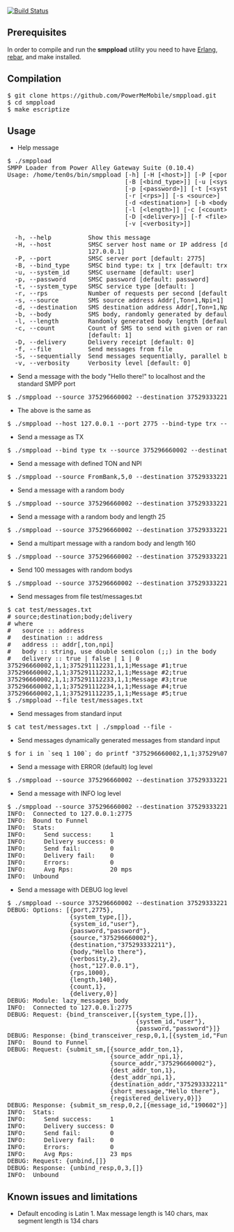 [![Build Status](https://travis-ci.org/PowerMeMobile/smppload.png?branch=master)](https://travis-ci.org/PowerMeMobile/smppload)

## Prerequisites

In order to compile and run the **smppload** utility you need to have [Erlang](http://www.erlang.org/), [rebar](https://github.com/basho/rebar), and make installed.

## Compilation

<pre>
$ git clone https://github.com/PowerMeMobile/smppload.git
$ cd smppload
$ make escriptize
</pre>

## Usage

* Help message

<pre>
$ ./smppload
SMPP Loader from Power Alley Gateway Suite (0.10.4)
Usage: /home/ten0s/bin/smppload [-h] [-H [&lt;host&gt;]] [-P [&lt;port&gt;]]
                                [-B [&lt;bind_type&gt;]] [-u [&lt;system_id&gt;]]
                                [-p [&lt;password&gt;]] [-t [&lt;system_type&gt;]]
                                [-r [&lt;rps&gt;]] [-s &lt;source&gt;]
                                [-d &lt;destination&gt;] [-b &lt;body&gt;]
                                [-l [&lt;length&gt;]] [-c [&lt;count&gt;]]
                                [-D [&lt;delivery&gt;]] [-f &lt;file&gt;] [-S]
                                [-v [&lt;verbosity&gt;]]

  -h, --help          Show this message
  -H, --host          SMSC server host name or IP address [default:
                      127.0.0.1]
  -P, --port          SMSC server port [default: 2775]
  -B, --bind_type     SMSC bind type: tx | trx [default: trx]
  -u, --system_id     SMSC username [default: user]
  -p, --password      SMSC password [default: password]
  -t, --system_type   SMSC service type [default: ]
  -r, --rps           Number of requests per second [default: 1000]
  -s, --source        SMS source address Addr[,Ton=1,Npi=1]
  -d, --destination   SMS destination address Addr[,Ton=1,Npi=1]
  -b, --body          SMS body, randomly generated by default
  -l, --length        Randomly generated body length [default: 140]
  -c, --count         Count of SMS to send with given or random body
                      [default: 1]
  -D, --delivery      Delivery receipt [default: 0]
  -f, --file          Send messages from file
  -S, --sequentially  Send messages sequentially, parallel by default
  -v, --verbosity     Verbosity level [default: 0]
</pre>

* Send a message with the body "Hello there!" to localhost and the standard SMPP port
<pre>
$ ./smppload --source 375296660002 --destination 375293332211 --body "Hello there!"
</pre>

* The above is the same as
<pre>
$ ./smppload --host 127.0.0.1 --port 2775 --bind-type trx --system_type "" --system_id user --password password --source 375296660002 --destination 375293332211 --body "Hello there!"
</pre>

* Send a message as TX
<pre>
$ ./smppload --bind_type tx --source 375296660002 --destination 375293332211 --body "Hello there!"
</pre>

* Send a message with defined TON and NPI
<pre>
$ ./smppload --source FromBank,5,0 --destination 375293332211,1,1 --body "Return our money, looser!"
</pre>

* Send a message with a random body
<pre>
$ ./smppload --source 375296660002 --destination 375293332211
</pre>

* Send a message with a random body and length 25
<pre>
$ ./smppload --source 375296660002 --destination 375293332211 --length 25
</pre>

* Send a multipart message with a random body and length 160
<pre>
$ ./smppload --source 375296660002 --destination 375293332211 --length 160
</pre>

* Send 100 messages with random bodys
<pre>
$ ./smppload --source 375296660002 --destination 375293332211 --count 100
</pre>

* Send messages from file test/messages.txt
<pre>
$ cat test/messages.txt
# source;destination;body;delivery
# where
#   source :: address
#   destination :: address
#   address :: addr[,ton,npi]
#   body :: string, use double semicolon (;;) in the body
#   delivery :: true | false | 1 | 0
375296660002,1,1;375291112231,1,1;Message #1;true
375296660002,1,1;375291112232,1,1;Message #2;true
375296660002,1,1;375291112233,1,1;Message #3;true
375296660002,1,1;375291112234,1,1;Message #4;true
375296660002,1,1;375291112235,1,1;Message #5;true
$ ./smppload --file test/messages.txt
</pre>

* Send messages from standard input
<pre>
$ cat test/messages.txt | ./smppload --file -
</pre>

* Send messages dynamically generated messages from standard input
<pre>
$ for i in `seq 1 100`; do printf "375296660002,1,1;37529%07d,1,1;Message #%d;false\n" $i $i; done | ./smppload --file -
</pre>

* Send a message with ERROR (default) log level
<pre>
$ ./smppload --source 375296660002 --destination 375293332211 --body "Hello there!"
</pre>

* Send a message with INFO log level
<pre>
$ ./smppload --source 375296660002 --destination 375293332211 --body "Hello there!" -v
INFO:  Connected to 127.0.0.1:2775
INFO:  Bound to Funnel
INFO:  Stats:
INFO:     Send success:     1
INFO:     Delivery success: 0
INFO:     Send fail:        0
INFO:     Delivery fail:    0
INFO:     Errors:           0
INFO:     Avg Rps:          20 mps
INFO:  Unbound
</pre>

* Send a message with DEBUG log level
<pre>
$ ./smppload --source 375296660002 --destination 375293332211 --body "Hello there!" -vv
DEBUG: Options: [{port,2775},
                 {system_type,[]},
                 {system_id,"user"},
                 {password,"password"},
                 {source,"375296660002"},
                 {destination,"375293332211"},
                 {body,"Hello there"},
                 {verbosity,2},
                 {host,"127.0.0.1"},
                 {rps,1000},
                 {length,140},
                 {count,1},
                 {delivery,0}]
DEBUG: Module: lazy_messages_body
INFO:  Connected to 127.0.0.1:2775
DEBUG: Request: {bind_transceiver,[{system_type,[]},
                                   {system_id,"user"},
                                   {password,"password"}]}
DEBUG: Response: {bind_transceiver_resp,0,1,[{system_id,"Funnel"}]}
INFO:  Bound to Funnel
DEBUG: Request: {submit_sm,[{source_addr_ton,1},
                            {source_addr_npi,1},
                            {source_addr,"375296660002"},
                            {dest_addr_ton,1},
                            {dest_addr_npi,1},
                            {destination_addr,"375293332211"},
                            {short_message,"Hello there"},
                            {registered_delivery,0}]}
DEBUG: Response: {submit_sm_resp,0,2,[{message_id,"190602"}]}
INFO:  Stats:
INFO:     Send success:     1
INFO:     Delivery success: 0
INFO:     Send fail:        0
INFO:     Delivery fail:    0
INFO:     Errors:           0
INFO:     Avg Rps:          23 mps
DEBUG: Request: {unbind,[]}
DEBUG: Response: {unbind_resp,0,3,[]}
INFO:  Unbound
</pre>

## Known issues and limitations

* Default encoding is Latin 1. Max message length is 140 chars, max segment length is 134 chars
